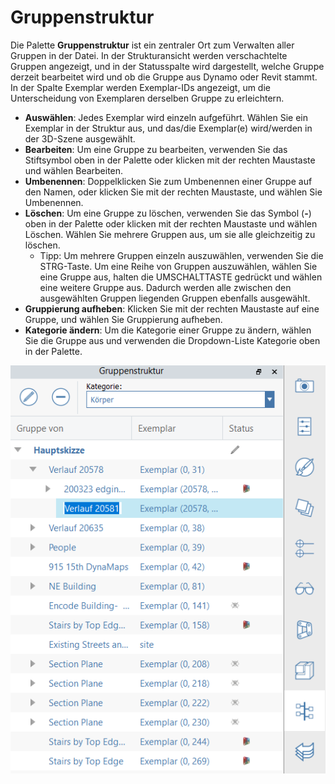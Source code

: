 # Gruppenstruktur

Die Palette **Gruppenstruktur** ist ein zentraler Ort zum Verwalten aller Gruppen in der Datei. In der Strukturansicht werden verschachtelte Gruppen angezeigt, und in der Statusspalte wird dargestellt, welche Gruppe derzeit bearbeitet wird und ob die Gruppe aus Dynamo oder Revit stammt. In der Spalte Exemplar werden Exemplar-IDs angezeigt, um die Unterscheidung von Exemplaren derselben Gruppe zu erleichtern.

* **Auswählen**: Jedes Exemplar wird einzeln aufgeführt. Wählen Sie ein Exemplar in der Struktur aus, und das/die Exemplar(e) wird/werden in der 3D-Szene ausgewählt.
* **Bearbeiten**: Um eine Gruppe zu bearbeiten, verwenden Sie das Stiftsymbol oben in der Palette oder klicken mit der rechten Maustaste und wählen Bearbeiten.
* **Umbenennen**: Doppelklicken Sie zum Umbenennen einer Gruppe auf den Namen, oder klicken Sie mit der rechten Maustaste, und wählen Sie Umbenennen.
* **Löschen**: Um eine Gruppe zu löschen, verwenden Sie das Symbol (**-**) oben in der Palette oder klicken mit der rechten Maustaste und wählen Löschen. Wählen Sie mehrere Gruppen aus, um sie alle gleichzeitig zu löschen.
   * Tipp: Um mehrere Gruppen einzeln auszuwählen, verwenden Sie die STRG-Taste. Um eine Reihe von Gruppen auszuwählen, wählen Sie eine Gruppe aus, halten die UMSCHALTTASTE gedrückt und wählen eine weitere Gruppe aus. Dadurch werden alle zwischen den ausgewählten Gruppen liegenden Gruppen ebenfalls ausgewählt.
* **Gruppierung aufheben**: Klicken Sie mit der rechten Maustaste auf eine Gruppe, und wählen Sie Gruppierung aufheben.
* **Kategorie ändern**: Um die Kategorie einer Gruppe zu ändern, wählen Sie die Gruppe aus und verwenden die Dropdown-Liste Kategorie oben in der Palette.

![](<../.gitbook/assets/groups tree.png>)

